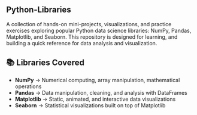 ## **Python-Libraries**
A collection of hands-on mini-projects, visualizations, and practice exercises exploring popular Python data science libraries: NumPy, Pandas, Matplotlib, and Seaborn.
This repository is designed for learning, and building a quick reference for data analysis and visualization.

## 📚 Libraries Covered
- **NumPy** → Numerical computing, array manipulation, mathematical operations  
- **Pandas** → Data manipulation, cleaning, and analysis with DataFrames  
- **Matplotlib** → Static, animated, and interactive data visualizations  
- **Seaborn** → Statistical visualizations built on top of Matplotlib 
